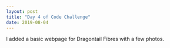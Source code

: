 ```yaml
---
layout: post
title: "Day 4 of Code Challenge"
date: 2019-08-04
---
```


I added a basic webpage for Dragontail Fibres with a few photos.